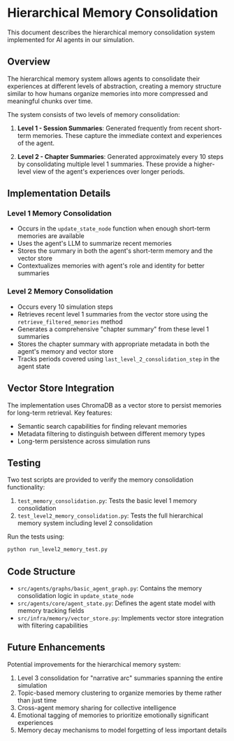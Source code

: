 # Hierarchical Memory Consolidation

This document describes the hierarchical memory consolidation system implemented for AI agents in our simulation.

## Overview

The hierarchical memory system allows agents to consolidate their experiences at different levels of abstraction, creating a memory structure similar to how humans organize memories into more compressed and meaningful chunks over time.

The system consists of two levels of memory consolidation:

1. **Level 1 - Session Summaries**: Generated frequently from recent short-term memories. These capture the immediate context and experiences of the agent.

2. **Level 2 - Chapter Summaries**: Generated approximately every 10 steps by consolidating multiple level 1 summaries. These provide a higher-level view of the agent's experiences over longer periods.

## Implementation Details

### Level 1 Memory Consolidation

- Occurs in the `update_state_node` function when enough short-term memories are available
- Uses the agent's LLM to summarize recent memories
- Stores the summary in both the agent's short-term memory and the vector store
- Contextualizes memories with agent's role and identity for better summaries

### Level 2 Memory Consolidation

- Occurs every 10 simulation steps
- Retrieves recent level 1 summaries from the vector store using the `retrieve_filtered_memories` method
- Generates a comprehensive "chapter summary" from these level 1 summaries
- Stores the chapter summary with appropriate metadata in both the agent's memory and vector store
- Tracks periods covered using `last_level_2_consolidation_step` in the agent state

## Vector Store Integration

The implementation uses ChromaDB as a vector store to persist memories for long-term retrieval. Key features:

- Semantic search capabilities for finding relevant memories
- Metadata filtering to distinguish between different memory types
- Long-term persistence across simulation runs

## Testing

Two test scripts are provided to verify the memory consolidation functionality:

1. `test_memory_consolidation.py`: Tests the basic level 1 memory consolidation
2. `test_level2_memory_consolidation.py`: Tests the full hierarchical memory system including level 2 consolidation

Run the tests using:

```bash
python run_level2_memory_test.py
```

## Code Structure

- `src/agents/graphs/basic_agent_graph.py`: Contains the memory consolidation logic in `update_state_node`
- `src/agents/core/agent_state.py`: Defines the agent state model with memory tracking fields
- `src/infra/memory/vector_store.py`: Implements vector store integration with filtering capabilities

## Future Enhancements

Potential improvements for the hierarchical memory system:

1. Level 3 consolidation for "narrative arc" summaries spanning the entire simulation
2. Topic-based memory clustering to organize memories by theme rather than just time
3. Cross-agent memory sharing for collective intelligence
4. Emotional tagging of memories to prioritize emotionally significant experiences
5. Memory decay mechanisms to model forgetting of less important details 